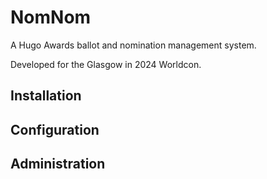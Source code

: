 # NomNom

A Hugo Awards ballot and nomination management system.

Developed for the Glasgow in 2024 Worldcon.

## Installation

## Configuration

## Administration
